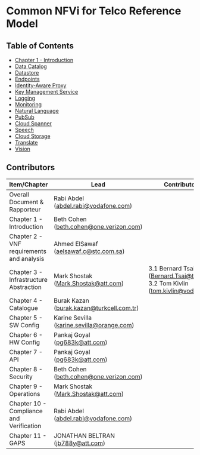 # Common NFVi for Telco Reference Model

## Table of Contents
* [Chapter 1 - Introduction](chapters/chapter01.md)
* [Data Catalog](datacatalog)
* [Datastore](datastore)
* [Endpoints](endpoints)
* [Identity-Aware Proxy](iap)
* [Key Management Service](kms)
* [Logging](logging)
* [Monitoring](monitoring)
* [Natural Language](language)
* [PubSub](pubsub)
* [Cloud Spanner](spanner)
* [Speech](speech)
* [Cloud Storage](storage)
* [Translate](translate)
* [Vision](vision)


## Contributors
| Item/Chapter | Lead | Contributors list | Priority |
| --- | --- | --- | --- |
| Overall Document & Rapporteur | Rabi Abdel (abdel.rabi@vodafone.com) | | |
| Chapter 1 - Introduction | Beth Cohen (beth.cohen@one.verizon.com) | | 1 |
| Chapter 2 - VNF requirements and analysis | Ahmed ElSawaf (aelsawaf.c@stc.com.sa) | | 1 |
| Chapter 3 - Infrastructure Abstraction | Mark Shostak (Mark.Shostak@att.com) | 3.1 Bernard Tsai (Bernard.Tsai@telekom.de), 3.2 Tom Kivlin (tom.kivlin@vodafone.com) | 1 |
| Chapter 4 - Catalogue | Burak Kazan (burak.kazan@turkcell.com.tr) | | 1 |
| Chapter 5 - SW Config | Karine Sevilla (karine.sevilla@orange.com) | | 1 |
| Chapter 6 - HW Config | Pankaj Goyal (pg683k@att.com) | | 1 |
| Chapter 7 - API | Pankaj Goyal (pg683k@att.com) | | 1 (subset) |
| Chapter 8 - Security | Beth Cohen (beth.cohen@one.verizon.com) | | >1 |
| Chapter 9 - Operations | Mark Shostak (Mark.Shostak@att.com) | | >1 |
| Chapter 10 - Compliance and Verification | Rabi Abdel (abdel.rabi@vodafone.com) | | >1 |
| Chapter 11 - GAPS | JONATHAN BELTRAN (jb788y@att.com) | | >1 |
